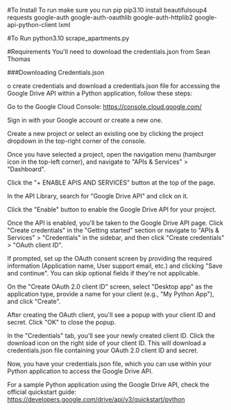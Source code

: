 #To Install
To run make sure you run pip
pip3.10 install beautifulsoup4 requests google-auth google-auth-oauthlib google-auth-httplib2 google-api-python-client lxml



#To Run
python3.10 scrape_apartments.py

#Requirements
You'll need to download the credentials.json from Sean Thomas

###Downloading Credentials.json

o create credentials and download a credentials.json file for accessing the Google Drive API within a Python application, follow these steps:

Go to the Google Cloud Console: https://console.cloud.google.com/

Sign in with your Google account or create a new one.

Create a new project or select an existing one by clicking the project dropdown in the top-right corner of the console.

Once you have selected a project, open the navigation menu (hamburger icon in the top-left corner), and navigate to "APIs & Services" > "Dashboard".

Click the "+ ENABLE APIS AND SERVICES" button at the top of the page.

In the API Library, search for "Google Drive API" and click on it.

Click the "Enable" button to enable the Google Drive API for your project.

Once the API is enabled, you'll be taken to the Google Drive API page. Click "Create credentials" in the "Getting started" section or navigate to "APIs & Services" > "Credentials" in the sidebar, and then click "Create credentials" > "OAuth client ID".

If prompted, set up the OAuth consent screen by providing the required information (Application name, User support email, etc.) and clicking "Save and continue". You can skip optional fields if they're not applicable.

On the "Create OAuth 2.0 client ID" screen, select "Desktop app" as the application type, provide a name for your client (e.g., "My Python App"), and click "Create".

After creating the OAuth client, you'll see a popup with your client ID and secret. Click "OK" to close the popup.

In the "Credentials" tab, you'll see your newly created client ID. Click the download icon on the right side of your client ID. This will download a credentials.json file containing your OAuth 2.0 client ID and secret.

Now, you have your credentials.json file, which you can use within your Python application to access the Google Drive API.

For a sample Python application using the Google Drive API, check the official quickstart guide: https://developers.google.com/drive/api/v3/quickstart/python